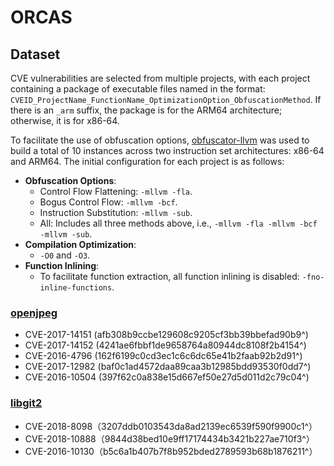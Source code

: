 # ORCAS

## Dataset

CVE vulnerabilities are selected from multiple projects, with each project containing a package of executable files named in the format: `CVEID_ProjectName_FunctionName_OptimizationOption_ObfuscationMethod`. If there is an `_arm` suffix, the package is for the ARM64 architecture; otherwise, it is for x86-64.

To facilitate the use of obfuscation options, [obfuscator-llvm](https://github.com/obfuscator-llvm/obfuscator) was used to build a total of 10 instances across two instruction set architectures: x86-64 and ARM64. The initial configuration for each project is as follows:

- **Obfuscation Options**:
  - Control Flow Flattening: `-mllvm -fla`.
  - Bogus Control Flow: `-mllvm -bcf`.
  - Instruction Substitution: `-mllvm -sub`.
  - All: Includes all three methods above, i.e., `-mllvm -fla -mllvm -bcf -mllvm -sub`.
- **Compilation Optimization**:
  - `-O0` and `-O3`.
- **Function Inlining**:
  - To facilitate function extraction, all function inlining is disabled: `-fno-inline-functions`.


### [openjpeg](https://github.com/uclouvain/openjpeg)

- CVE-2017-14151 (afb308b9ccbe129608c9205cf3bb39bbefad90b9^)
- CVE-2017-14152 (4241ae6fbbf1de9658764a80944dc8108f2b4154^)
- CVE-2016-4796 (162f6199c0cd3ec1c6c6dc65e41b2faab92b2d91^)
- CVE-2017-12982 (baf0c1ad4572daa89caa3b12985bdd93530f0dd7^)
- CVE-2016-10504 (397f62c0a838e15d667ef50e27d5d011d2c79c04^)

### [libgit2](https://github.com/libgit2/libgit2)

- CVE-2018-8098（3207ddb0103543da8ad2139ec6539f590f9900c1^）
- CVE-2018-10888（9844d38bed10e9ff17174434b3421b227ae710f3^）
- CVE-2016-10130（b5c6a1b407b7f8b952bded2789593b68b1876211^）
